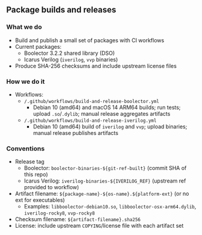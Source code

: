 ## Package builds and releases

### What we do

- Build and publish a small set of packages with CI workflows
- Current packages:
  - Boolector 3.2.2 shared library (DSO)
  - Icarus Verilog (`iverilog`, `vvp` binaries)
- Produce SHA-256 checksums and include upstream license files

### How we do it

- Workflows:
  - `/.github/workflows/build-and-release-boolector.yml`
    - Debian 10 (amd64) and macOS 14 ARM64 builds; run tests; upload `.so`/`.dylib`; manual release aggregates artifacts
  - `/.github/workflows/build-and-release-iverilog.yml`
    - Debian 10 (amd64) build of `iverilog` and `vvp`; upload binaries; manual release publishes artifacts

### Conventions

- Release tag
  - Boolector: `boolector-binaries-${git-ref-built}` (commit SHA of this repo)
  - Icarus Verilog: `iverilog-binaries-${IVERILOG_REF}` (upstream ref provided to workflow)
- Artifact filename: `${package-name}-${os-name}.${platform-ext}` (or no ext for executables)
  - Examples: `libboolector-debian10.so`, `libboolector-osx-arm64.dylib`, `iverilog-rocky8`, `vvp-rocky8`
- Checksum filename: `${artifact-filename}.sha256`
- License: include upstream `COPYING`/license file with each artifact set


